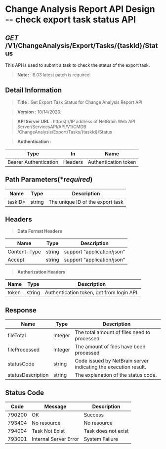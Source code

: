 
# Change Analysis Report API Design -- check export task status API

## ***GET*** /V1/ChangeAnalysis/Export/Tasks/{taskId}/Status
This API is used to submit a task to check the status of the export task. 
> **Note:** : 8.03 latest patch is required.
## Detail Information

> **Title** : Get Export Task Status for Change Analysis Report API   <br>

> **Version** : 10/14/2020.

> **API Server URL** : http(s)://IP address of NetBrain Web API Server/ServicesAPI/API/V1/CMDB /ChangeAnalysis/Export/Tasks/{taskId}/Status 

> **Authentication** : 

| Type | In | Name |
|---|---|---|
|Bearer Authentication| Headers | Authentication token | 

## Path Parameters(****required***)

|**Name**|**Type**|**Description**|
|---|---|---|
|taskID* | string  | The unique ID of the export task  |


## Headers

> **Data Format Headers**

|**Name**|**Type**|**Description**|
|---|---|---|
| Content-Type | string  | support "application/json" |
| Accept | string  | support "application/json" |

> **Authorization Headers**

|**Name**|**Type**|**Description**|
|---|---|---|
| token | string  | Authentication token, get from login API. |

## Response

|**Name**|**Type**|**Description**|
|---|---|---|
|fileTotal| Integer | The total amount of files need to processed  |
|fileProcessed| Integer | The amount of files have been processed |
|statusCode| string | Code issued by NetBrain server indicating the execution result.  |
|statusDescription| string | The explanation of the status code.  |

## Status Code

|**Code**|**Message**|**Description**|
|---|---|---|
|790200| OK | Success  |
|793404| No resource | No resource |
|794004| Task Not Exist | Task does not exist  |
|793001| Internal Server Error | System Failure  |






